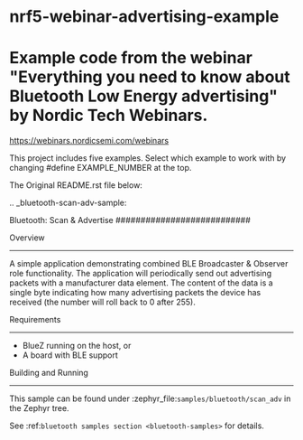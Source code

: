 # nrf5-webinar-advertising-example

# Example code from the webinar "Everything you need to know about Bluetooth Low Energy advertising" by Nordic Tech Webinars.

https://webinars.nordicsemi.com/webinars 

This project includes five examples. Select which example to work with by changing #define EXAMPLE_NUMBER at the top. 

The Original README.rst file below:

.. _bluetooth-scan-adv-sample:

Bluetooth: Scan & Advertise
###########################

Overview
********

A simple application demonstrating combined BLE Broadcaster & Observer
role functionality. The application will periodically send out
advertising packets with a manufacturer data element. The content of the
data is a single byte indicating how many advertising packets the device
has received (the number will roll back to 0 after 255).

Requirements
************

* BlueZ running on the host, or
* A board with BLE support

Building and Running
********************

This sample can be found under :zephyr_file:`samples/bluetooth/scan_adv` in the
Zephyr tree.

See :ref:`bluetooth samples section <bluetooth-samples>` for details.
